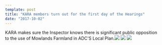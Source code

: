 ```yaml
---
template: post
title: "KARA members turn out for the first day of the Hearings"
date: "2017-10-02"
---
```


KARA makes sure the Inspector knows there is significant public opposition to the use of Mowlands Farmland in ADC'S Local Plan.[![](/images/IMG_3140.jpg)](/images/IMG_3140.jpg) [![](/images/IMG_3125.jpg)](/images/IMG_3125.jpg) [![](/images/IMG_3136.jpg)](/images/IMG_3136.jpg)
